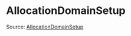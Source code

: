 # AllocationDomainSetup

Source: [AllocationDomainSetup](../../csrc/device_lower/pass/allocation.cpp#L90)
